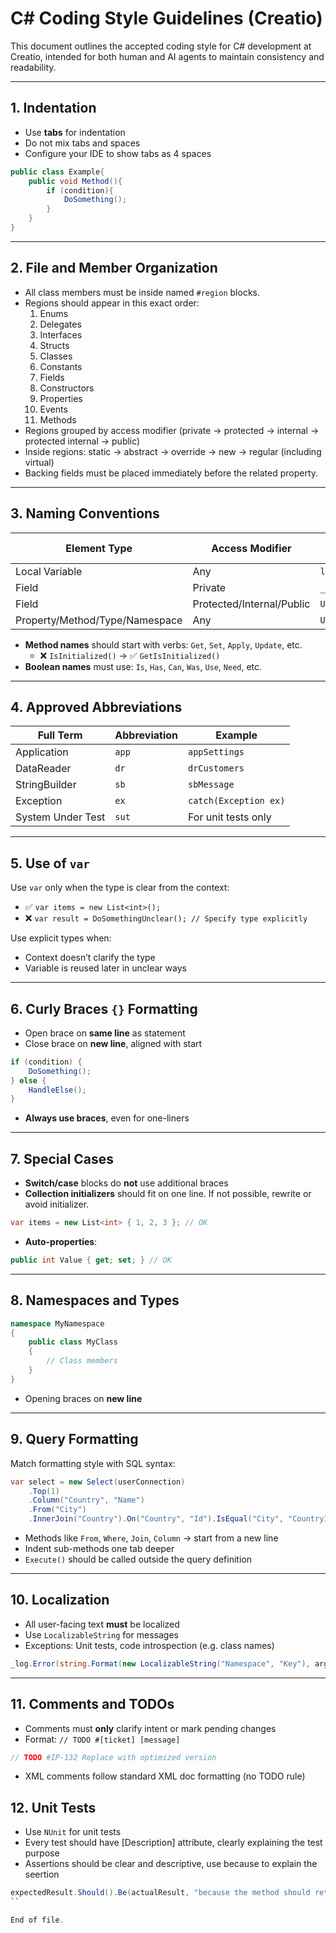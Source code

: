 # C# Coding Style Guidelines (Creatio)

This document outlines the accepted coding style for C# development at Creatio, intended for both human and AI agents to maintain consistency and readability.

---

## 1. **Indentation**
- Use **tabs** for indentation
- Do not mix tabs and spaces
- Configure your IDE to show tabs as 4 spaces

```csharp
public class Example{
	public void Method(){
		if (condition){
			DoSomething();
		}
	}
}
```

---

## 2. **File and Member Organization**
- All class members must be inside named `#region` blocks.
- Regions should appear in this exact order:
  1. Enums
  2. Delegates
  3. Interfaces
  4. Structs
  5. Classes
  6. Constants
  7. Fields
  8. Constructors
  9. Properties
  10. Events
  11. Methods
- Regions grouped by access modifier (private → protected → internal → protected internal → public)
- Inside regions: static → abstract → override → new → regular (including virtual)
- Backing fields must be placed immediately before the related property.

---

## 3. **Naming Conventions**
| Element Type                   | Access Modifier           | Naming Conventionv |
|--------------------------------|---------------------------|--------------------|
| Local Variable                 | Any                       | `lowerCamelCase`   |
| Field                          | Private                   | `_lowerCamelCase`  |
| Field                          | Protected/Internal/Public | `UpperCamelCase`   |
| Property/Method/Type/Namespace | Any                       | `UpperCamelCase`   |

- **Method names** should start with verbs: `Get`, `Set`, `Apply`, `Update`, etc.
  - ❌ `IsInitialized()` → ✅ `GetIsInitialized()`
- **Boolean names** must use: `Is`, `Has`, `Can`, `Was`, `Use`, `Need`, etc.

---

## 4. **Approved Abbreviations**
| Full Term         | Abbreviation | Example               |
|-------------------|--------------|-----------------------|
| Application       | `app`        | `appSettings`         |
| DataReader        | `dr`         | `drCustomers`         |
| StringBuilder     | `sb`         | `sbMessage`           |
| Exception         | `ex`         | `catch(Exception ex)` |
| System Under Test | `sut`        | For unit tests only   |

---

## 5. **Use of `var`**
Use `var` only when the type is clear from the context:
- ✅ `var items = new List<int>();`
- ❌ `var result = DoSomethingUnclear(); // Specify type explicitly`

Use explicit types when:
- Context doesn’t clarify the type
- Variable is reused later in unclear ways

---

## 6. **Curly Braces `{}` Formatting**
- Open brace on **same line** as statement
- Close brace on **new line**, aligned with start
```csharp
if (condition) {
    DoSomething();
} else {
    HandleElse();
}
```
- **Always use braces**, even for one-liners

---

## 7. **Special Cases**
- **Switch/case** blocks do **not** use additional braces
- **Collection initializers** should fit on one line. If not possible, rewrite or avoid initializer.
```csharp
var items = new List<int> { 1, 2, 3 }; // OK
```
- **Auto-properties**:
```csharp
public int Value { get; set; } // OK
```

---

## 8. **Namespaces and Types**
```csharp
namespace MyNamespace
{
    public class MyClass
    {
        // Class members
    }
}
```
- Opening braces on **new line**

---

## 9. **Query Formatting**
Match formatting style with SQL syntax:
```csharp
var select = new Select(userConnection)
    .Top(1)
    .Column("Country", "Name")
    .From("City")
    .InnerJoin("Country").On("Country", "Id").IsEqual("City", "CountryId") as Select;
```
- Methods like `From`, `Where`, `Join`, `Column` → start from a new line
- Indent sub-methods one tab deeper
- `Execute()` should be called outside the query definition

---

## 10. **Localization**
- All user-facing text **must** be localized
- Use `LocalizableString` for messages
- Exceptions: Unit tests, code introspection (e.g. class names)
```csharp
_log.Error(string.Format(new LocalizableString("Namespace", "Key"), arg1, arg2));
```

---

## 11. **Comments and TODOs**
- Comments must **only** clarify intent or mark pending changes
- Format: `// TODO #[ticket] [message]`
```csharp
// TODO #IP-132 Replace with optimized version
```
- XML comments follow standard XML doc formatting (no TODO rule)

## 12. **Unit Tests**
- Use `NUnit` for unit tests
- Every test should have [Description] attribute, clearly explaining the test purpose
- Assertions should be clear and descriptive, use because to explain the seertion
```csharp
expectedResult.Should().Be(actualResult, "because the method should return the expected result");
``

End of file.
